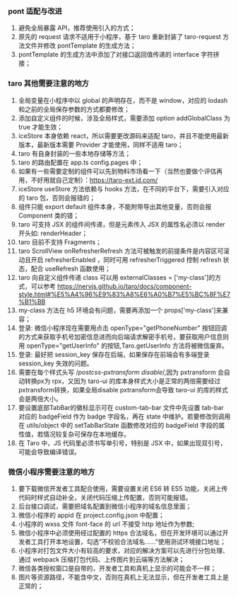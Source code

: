 <!--
 * @文件描述:
 * @公司: thundersdata
 * @作者: 廖军
 * @Date: 2020-02-19 17:24:13
 * @LastEditors: 阮旭松
 * @LastEditTime: 2020-04-10 17:41:50
 -->

### pont 适配与改进

1. 避免全局暴露 API，推荐使用引入的方式；
2. 原先的 request 请求不适用于小程序，基于 taro 重新封装了 taro-request 方法文件并修改 pontTemplate 的生成方法；
3. pontTemplate 的生成方法中添加了对接口返回值传递的 interface 字符拼接；

### taro 其他需要注意的地方


1. 全局变量在小程序中以 global 的声明存在，而不是 window，对应的 lodash 和之前的全局保存参数的方式都要修改；
2. 添加自定义组件的时候，涉及全局样式，需要添加 option addGlobalClass 为 true 才能生效；
3. iceStore 本身依赖 react，所以需要更改源码来适配 taro，并且不能使用最新版本，最新版本需要 Provider 才能使用，同样不适用 taro；
4. taro 有自身封装的一些本地存储等方法；
5. taro 的路由配置在 app.ts config.pages 中；
6. 如果有一些需要定制的组件可以先到物料市场看一下（当然也要做个评估再用，不好用就自己定制）：https://taro-ext.jd.com/
7. iceStore useStore 方法依赖与 hooks 方法，在不同的平台下，需要引入对应的 taro 包，否则会报错的；
8. 组件只能 export default 组件本身，不能附带导出其他变量，否则会报 Component 类的错；
9. taro 可支持 JSX 的组件间传递，但是元素传入 JSX 的属性名必须以 render 开头如: renderHeader；
10. taro 目前不支持 Fragments；
11. taro ScrollView onRefresherRefresh 方法可被触发的前提条件是内容区可滚动且开启 refresherEnabled ，同时可用 refresherTriggered 控制 refresh 状态，配合 useRefresh 函数使用；
12. taro 向自定义组件传递 class 可以用 externalClasses = ['my-class']的方式，可以参考 https://nervjs.github.io/taro/docs/component-style.html#%E5%A4%96%E9%83%A8%E6%A0%B7%E5%BC%8F%E7%B1%BB
13. my-class 方法在 h5 环境会有问题，需要再添加一个 props['my-class']来兼容；
14. 登录: 微信小程序现在需要用点击 openType="getPhoneNumber" 按钮回调的方式来获取手机号加密信息进而向后端请求解密手机号，要获取用户信息则用 openType="getUserInfo" 的按钮,Taro.getUserInfo 方法将被微信废弃。
15. 登录: 最好把 session_key 保存在后端，如果保存在前端会有多端登录 session_key 失效的问题。
16. 需要在每个样式头写 /*postcss-pxtransform disable*/,因为 pxtransform 会自动转换px为 rpx，又因为 taro-ui 的库本身样式大小是正常的两倍需要经过pxtransform转换，如果全局disable pxtransform会导致 taro-ui 的库的样式会是两倍大小。
17. 要设置底部TabBar的徽标显示可在 custom-tab-bar 文件中先设置 tab-bar 对应的 badgeField 作为 badge 字段名，再在 state 中维护。若要修改则调用在 utils/object 中的 setTabBarState 函数修改对应的 badgeField 字段的属性值，若情况较复杂可保存在本地缓存。
18. 在 Taro 中，JS 代码里必须书写单引号，特别是 JSX 中，如果出现双引号，可能会导致编译错误。

### 微信小程序需要注意的地方

1. 要下载微信开发者工具配合使用，需要设置关闭 ES6 转 ES5 功能，关闭上传代码时样式自动补全，关闭代码压缩上传配置，否则可能报错。
2. 后台接口调试，需要把域名配置到微信小程序的域名信息里面；
3. 微信小程序的 appid 在 project.config.json 中配置；
4. 小程序的 wxss 文件 font-face 的 url 不接受 http 地址作为参数;
5. 微信小程序中必须使用经过配置的 https 合法域名，但在开发环境可以通过开发者工具打开本地设置，勾选“不校验合法域名……”使用测试环境接口地址；
6. 小程序对打包文件大小有较高的要求，对应的解决方案可以先进行分包处理、通过 webpack 压缩打包代码、上传图片到云端等方法解决；
7. 微信各类授权窗口是自带的，开发者工具和真机上显示的可能会不一样；
8. 图片等资源路径，不能含中文，否则在真机上无法显示，但在开发者工具上是正常的；
